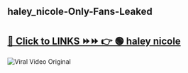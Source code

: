 
 ## haley_nicole-Only-Fans-Leaked

# <h2><a href="https://clipsfans.com/haley_nicole&ref=git">🔗 Click to LINKS ⏩⏩ 👉 🟢 haley nicole </a></h2>

<a href="https://clipsfans.com/haley_nicole&ref=git" rel="nofollow" data-target="animated-image.originalLink"><img src="https://i.ibb.co.com/xMMVF88/686577567.gif" alt="Viral Video Original" style="max-width: 100%; display: inline-block;" data-target="animated-image.originalImage"></a>
